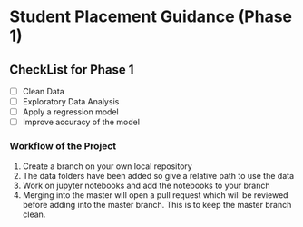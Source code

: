# Student Placement Guidance (Phase 1)
## CheckList for Phase 1

- [ ] Clean Data
- [ ] Exploratory Data Analysis
- [ ] Apply a regression model
- [ ] Improve accuracy of the model

### Workflow of the Project
1. Create a branch on your own local repository
2. The data folders have been added so give a relative path to use the data
3. Work on jupyter notebooks and add the notebooks to your branch
4. Merging into the master will open a pull request which will be reviewed before adding into the master branch. This is to keep the master branch clean.